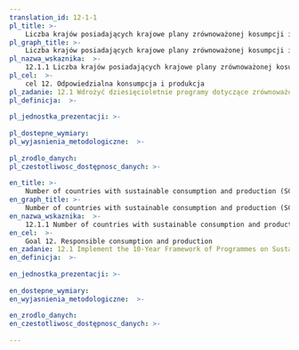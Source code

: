 ```yaml
---
translation_id: 12-1-1
pl_title: >-
    Liczba krajów posiadających krajowe plany zrównoważonej kosumpcji i produkcji (SCP) lub kwestie SCP włączone jako priorytet lub cel do krajowej polityki
pl_graph_title: >-
    Liczba krajów posiadających krajowe plany zrównoważonej kosumpcji i produkcji (SCP) lub kwestie SCP włączone jako priorytet lub cel do krajowej polityki
pl_nazwa_wskaznika:  >-
    12.1.1 Liczba krajów posiadających krajowe plany zrównoważonej kosumpcji i produkcji (SCP) lub kwestie SCP włączone jako priorytet lub cel do krajowej polityki
pl_cel:  >-
    cel 12. Odpowiedzialna konsumpcja i produkcja
pl_zadanie: 12.1 Wdrożyć dziesięcioletnie programy dotyczące zrównoważonej konsumpcji i produkcji dla wszystkich krajów, przy czym kraje rozwinięte powinny tym działaniom przewodzić, z uwzględnieniem stopnia rozwoju i możliwości krajów rozwijających się.
pl_definicja:  >-
    
pl_jednostka_prezentacji: >-
    
pl_dostepne_wymiary: 
pl_wyjasnienia_metodologiczne:  >-
    
pl_zrodlo_danych: 
pl_czestotliwosc_dostępnosc_danych: >-
    
en_title: >-
    Number of countries with sustainable consumption and production (SCP) national action plans or SCP mainstreamed as a priority or target into national policies
en_graph_title: >-
    Number of countries with sustainable consumption and production (SCP) national action plans or SCP mainstreamed as a priority or target into national policies
en_nazwa_wskaznika:  >-
    12.1.1 Number of countries with sustainable consumption and production (SCP) national action plans or SCP mainstreamed as a priority or target into national policies
en_cel:  >-
    Goal 12. Responsible consumption and production
en_zadanie: 12.1 Implement the 10-Year Framework of Programmes on Sustainable Consumption and Production Patterns, all countries taking action, with developed countries taking the lead, taking into account the development and capabilities of developing countries
en_definicja:  >-
    
en_jednostka_prezentacji: >-
    
en_dostepne_wymiary: 
en_wyjasnienia_metodologiczne:  >-
    
en_zrodlo_danych: 
en_czestotliwosc_dostępnosc_danych: >-
    
---
```


